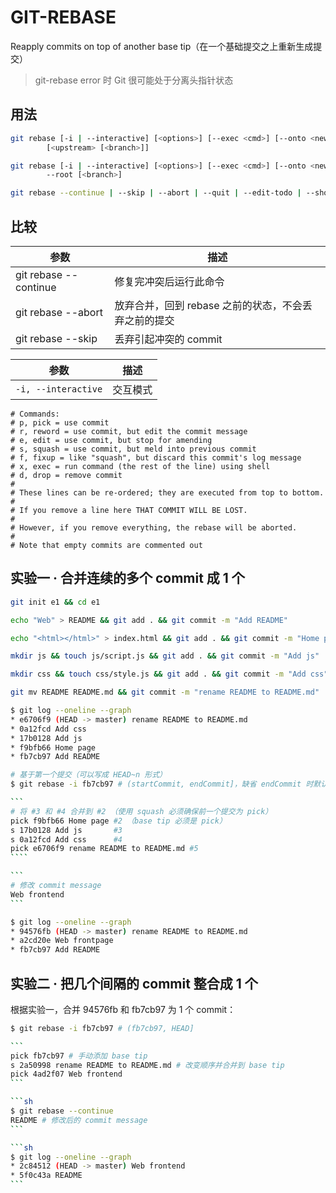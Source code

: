 # GIT-REBASE

Reapply commits on top of another base tip（在一个基础提交之上重新生成提交）

> git-rebase error 时 Git 很可能处于分离头指针状态

## 用法

```sh
git rebase [-i | --interactive] [<options>] [--exec <cmd>] [--onto <newbase>]
        [<upstream> [<branch>]]


```

```sh
git rebase [-i | --interactive] [<options>] [--exec <cmd>] [--onto <newbase>]
        --root [<branch>]
```

```sh
git rebase --continue | --skip | --abort | --quit | --edit-todo | --show-current-patch
```

## 比较

| 参数                  | 描述                                                 |
| --------------------- | ---------------------------------------------------- |
| git rebase --continue | 修复完冲突后运行此命令                               |
| git rebase --abort    | 放弃合并，回到 rebase 之前的状态，不会丢弃之前的提交 |
| git rebase --skip     | 丢弃引起冲突的 commit                                |

| 参数                | 描述     |
| ------------------- | -------- |
| `-i, --interactive` | 交互模式 |

```plain
# Commands:
# p, pick = use commit
# r, reword = use commit, but edit the commit message
# e, edit = use commit, but stop for amending
# s, squash = use commit, but meld into previous commit
# f, fixup = like "squash", but discard this commit's log message
# x, exec = run command (the rest of the line) using shell
# d, drop = remove commit
#
# These lines can be re-ordered; they are executed from top to bottom.
#
# If you remove a line here THAT COMMIT WILL BE LOST.
#
# However, if you remove everything, the rebase will be aborted.
#
# Note that empty commits are commented out
```

## 实验一 · 合并连续的多个 commit 成 1 个

```sh
git init e1 && cd e1

echo "Web" > README && git add . && git commit -m "Add README"

echo "<html></html>" > index.html && git add . && git commit -m "Home page"

mkdir js && touch js/script.js && git add . && git commit -m "Add js"

mkdir css && touch css/style.js && git add . && git commit -m "Add css"

git mv README README.md && git commit -m "rename README to README.md"
```

```sh
$ git log --oneline --graph
* e6706f9 (HEAD -> master) rename README to README.md
* 0a12fcd Add css
* 17b0128 Add js
* f9bfb66 Home page
* fb7cb97 Add README
```

``````sh
# 基于第一个提交（可以写成 HEAD~n 形式）
$ git rebase -i fb7cb97 # (startCommit, endCommit]，缺省 endCommit 时默认是 HEAD （即最近一次提交）

```
# 将 #3 和 #4 合并到 #2 （使用 squash 必须确保前一个提交为 pick）
pick f9bfb66 Home page #2 （base tip 必须是 pick）
s 17b0128 Add js       #3
s 0a12fcd Add css      #4
pick e6706f9 rename README to README.md #5
````

```
# 修改 commit message
Web frontend
```
``````

```sh
$ git log --oneline --graph
* 94576fb (HEAD -> master) rename README to README.md
* a2cd20e Web frontpage
* fb7cb97 Add README
```

## 实验二 · 把几个间隔的 commit 整合成 1 个

根据实验一，合并 94576fb 和 fb7cb97 为 1 个 commit：

``````sh
$ git rebase -i fb7cb97 # (fb7cb97, HEAD]

```
pick fb7cb97 # 手动添加 base tip
s 2a50998 rename README to README.md # 改变顺序并合并到 base tip
pick 4ad2f07 Web frontend
```

```sh
$ git rebase --continue
README # 修改后的 commit message
```

```sh
$ git log --oneline --graph
* 2c84512 (HEAD -> master) Web frontend
* 5f0c43a README
```
``````